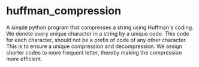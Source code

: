 # huffman_compression
A simple python program that compresses a string using Huffman's coding.
We denote every unique character in a string by a unique code.
This code for each character, should not be a prefix of code of any other character. 
This is to ensure a unique compression and decompression.
We assign shorter codes to more frequent letter, thereby making the compression more efficient.
